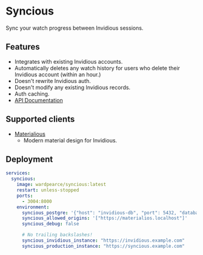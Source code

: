 # Syncious
Sync your watch progress between Invidious sessions.

## Features
- Integrates with existing Invidious accounts.
- Automatically deletes any watch history for users who delete their Invidious account (within an hour.)
- Doesn't rewrite Invidious auth.
- Doesn't modify any existing Invidious records.
- Auth caching.
- [API Documentation](syncious.materialio.us/schema)

## Supported clients
- [Materialious](https://github.com/WardPearce/Materialious)
    -  Modern material design for Invidious. 

## Deployment
```yaml
services:
  syncious:
    image: wardpearce/syncious:latest
    restart: unless-stopped
    ports:
      - 3004:8000
    environment:
      syncious_postgre: '{"host": "invidious-db", "port": 5432, "database": "invidious", "user": "kemal", "password": "kemal"}'
      syncious_allowed_origins: '["https://materialios.localhost"]'
      syncious_debug: false

      # No trailing backslashes!
      syncious_invidious_instance: "https://invidious.example.com"
      syncious_production_instance: "https://syncious.example.com"
```

